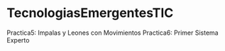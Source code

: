# TecnologiasEmergentesTIC

Practica5: Impalas y Leones con Movimientos
Practica6: Primer Sistema Experto
